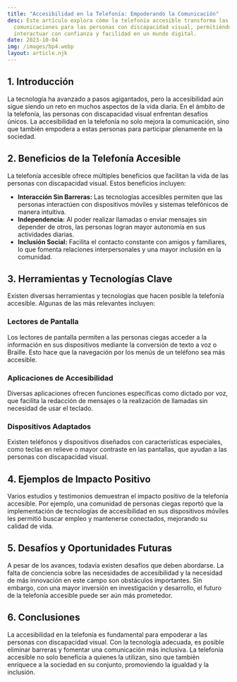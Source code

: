 ```yaml
---
title: "Accesibilidad en la Telefonía: Empoderando la Comunicación"
desc: Este artículo explora cómo la telefonía accesible transforma las
  comunicaciones para las personas con discapacidad visual, permitiéndoles
  interactuar con confianza y facilidad en un mundo digital.
date: 2023-10-04
img: /images/bp4.webp
layout: article.njk
---
```


<h2>1. Introducción</h2>
<p>La tecnología ha avanzado a pasos agigantados, pero la accesibilidad aún sigue siendo un reto en muchos aspectos de la vida diaria. En el ámbito de la telefonía, las personas con discapacidad visual enfrentan desafíos únicos. La accesibilidad en la telefonía no solo mejora la comunicación, sino que también empodera a estas personas para participar plenamente en la sociedad.</p>

<h2>2. Beneficios de la Telefonía Accesible</h2>
<p>La telefonía accesible ofrece múltiples beneficios que facilitan la vida de las personas con discapacidad visual. Estos beneficios incluyen:</p>
<ul>
    <li><strong>Interacción Sin Barreras:</strong> Las tecnologías accesibles permiten que las personas interactúen con dispositivos móviles y sistemas telefónicos de manera intuitiva.</li>
    <li><strong>Independencia:</strong> Al poder realizar llamadas o enviar mensajes sin depender de otros, las personas logran mayor autonomía en sus actividades diarias.</li>
    <li><strong>Inclusión Social:</strong> Facilita el contacto constante con amigos y familiares, lo que fomenta relaciones interpersonales y una mayor inclusión en la comunidad.</li>
</ul>

<h2>3. Herramientas y Tecnologías Clave</h2>
<p>Existen diversas herramientas y tecnologías que hacen posible la telefonía accesible. Algunas de las más relevantes incluyen:</p>
<h3>Lectores de Pantalla</h3>
<p>Los lectores de pantalla permiten a las personas ciegas acceder a la información en sus dispositivos mediante la conversión de texto a voz o Braille. Esto hace que la navegación por los menús de un teléfono sea más accesible.</p>

<h3>Aplicaciones de Accesibilidad</h3>
<p>Diversas aplicaciones ofrecen funciones específicas como dictado por voz, que facilita la redacción de mensajes o la realización de llamadas sin necesidad de usar el teclado.</p>

<h3>Dispositivos Adaptados</h3>
<p>Existen teléfonos y dispositivos diseñados con características especiales, como teclas en relieve o mayor contraste en las pantallas, que ayudan a las personas con discapacidad visual.</p>

<h2>4. Ejemplos de Impacto Positivo</h2>
<p>Varios estudios y testimonios demuestran el impacto positivo de la telefonía accesible. Por ejemplo, una comunidad de personas ciegas reportó que la implementación de tecnologías de accesibilidad en sus dispositivos móviles les permitió buscar empleo y mantenerse conectados, mejorando su calidad de vida.</p>

<h2>5. Desafíos y Oportunidades Futuras</h2>
<p>A pesar de los avances, todavía existen desafíos que deben abordarse. La falta de conciencia sobre las necesidades de accesibilidad y la necesidad de más innovación en este campo son obstáculos importantes. Sin embargo, con una mayor inversión en investigación y desarrollo, el futuro de la telefonía accesible puede ser aún más prometedor.</p>

<h2>6. Conclusiones</h2>
<p>La accesibilidad en la telefonía es fundamental para empoderar a las personas con discapacidad visual. Con la tecnología adecuada, es posible eliminar barreras y fomentar una comunicación más inclusiva. La telefonía accesible no solo beneficia a quienes la utilizan, sino que también enriquece a la sociedad en su conjunto, promoviendo la igualdad y la inclusión.</p>
